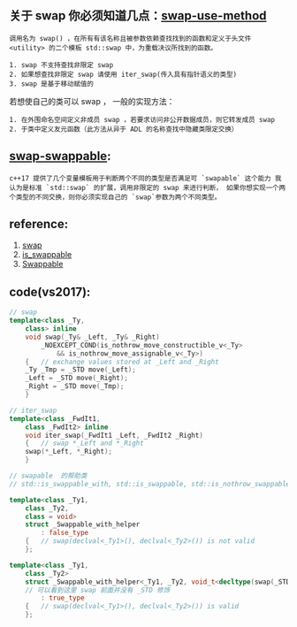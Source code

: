 ## 关于 swap 你必须知道几点：[swap-use-method](./swap-use-method.cpp)
    
    调用名为 swap() ，在所有有该名称且被参数依赖查找找到的函数和定义于头文件 <utility> 的二个模板 std::swap 中，为重载决议所找到的函数。 

    1. swap 不支持查找非限定 swap
    2. 如果想查找非限定 swap 请使用 iter_swap(传入具有指针语义的类型)
    3. swap 是基于移动赋值的

若想使自己的类可以 swap ， 一般的实现方法：

    1. 在外围命名空间定义非成员 swap ，若要求访问非公开数据成员，则它转发成员 swap 
    2. 于类中定义友元函数（此方法从异于 ADL 的名称查找中隐藏类限定交换） 



## [swap-swappable](./swap-swappable.cpp):

    c++17 提供了几个变量模板用于判断两个不同的类型是否满足可 `swapable` 这个能力 我认为是标准 `std::swap` 的扩展，调用非限定的 swap 来进行判断， 如果你想实现一个两个类型的不同交换，则你必须实现自己的 `swap`参数为两个不同类型。 

## reference:

1. [swap](https://zh.cppreference.com/w/cpp/algorithm/swap)
2. [is_swappable](https://zh.cppreference.com/w/cpp/types/is_swappable)
3. [Swappable](https://zh.cppreference.com/w/cpp/named_req/Swappable)

## code(vs2017):


```c++
// swap
template<class _Ty,
	class> inline
	void swap(_Ty& _Left, _Ty& _Right)
		_NOEXCEPT_COND(is_nothrow_move_constructible_v<_Ty>
			&& is_nothrow_move_assignable_v<_Ty>)
	{	// exchange values stored at _Left and _Right
	_Ty _Tmp = _STD move(_Left);
	_Left = _STD move(_Right);
	_Right = _STD move(_Tmp);
	}
```


```c++
// iter_swap
template<class _FwdIt1,
	class _FwdIt2> inline
	void iter_swap(_FwdIt1 _Left, _FwdIt2 _Right)
	{	// swap *_Left and *_Right
	swap(*_Left, *_Right);
	}

```


```c++
// swapable  的帮助类
// std::is_swappable_with, std::is_swappable, std::is_nothrow_swappable_with, std::is_nothrow_swappable

template<class _Ty1,
	class _Ty2,
	class = void>
	struct _Swappable_with_helper
		: false_type
	{	// swap(declval<_Ty1>(), declval<_Ty2>()) is not valid
	};

template<class _Ty1,
	class _Ty2>
	struct _Swappable_with_helper<_Ty1, _Ty2, void_t<decltype(swap(_STD declval<_Ty1>(), _STD declval<_Ty2>()))>>
	// 可以看到这里 swap 前面并没有 _STD 修饰
    	: true_type
	{	// swap(declval<_Ty1>(), declval<_Ty2>()) is valid
	};


```